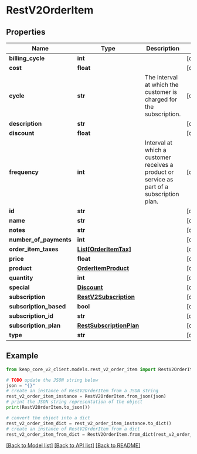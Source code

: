 # RestV2OrderItem


## Properties

Name | Type | Description | Notes
------------ | ------------- | ------------- | -------------
**billing_cycle** | **int** |  | [optional] 
**cost** | **float** |  | [optional] 
**cycle** | **str** | The interval at which the customer is charged for the subscription. | [optional] 
**description** | **str** |  | [optional] 
**discount** | **float** |  | [optional] 
**frequency** | **int** | Interval at which a customer receives a product or service as part of a subscription plan. | [optional] 
**id** | **str** |  | [optional] 
**name** | **str** |  | [optional] 
**notes** | **str** |  | [optional] 
**number_of_payments** | **int** |  | [optional] 
**order_item_taxes** | [**List[OrderItemTax]**](OrderItemTax.md) |  | [optional] 
**price** | **float** |  | [optional] 
**product** | [**OrderItemProduct**](OrderItemProduct.md) |  | [optional] 
**quantity** | **int** |  | [optional] 
**special** | [**Discount**](Discount.md) |  | [optional] 
**subscription** | [**RestV2Subscription**](RestV2Subscription.md) |  | [optional] 
**subscription_based** | **bool** |  | [optional] 
**subscription_id** | **str** |  | [optional] 
**subscription_plan** | [**RestSubscriptionPlan**](RestSubscriptionPlan.md) |  | [optional] 
**type** | **str** |  | [optional] 

## Example

```python
from keap_core_v2_client.models.rest_v2_order_item import RestV2OrderItem

# TODO update the JSON string below
json = "{}"
# create an instance of RestV2OrderItem from a JSON string
rest_v2_order_item_instance = RestV2OrderItem.from_json(json)
# print the JSON string representation of the object
print(RestV2OrderItem.to_json())

# convert the object into a dict
rest_v2_order_item_dict = rest_v2_order_item_instance.to_dict()
# create an instance of RestV2OrderItem from a dict
rest_v2_order_item_from_dict = RestV2OrderItem.from_dict(rest_v2_order_item_dict)
```
[[Back to Model list]](../README.md#documentation-for-models) [[Back to API list]](../README.md#documentation-for-api-endpoints) [[Back to README]](../README.md)


